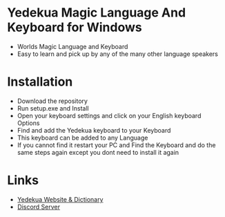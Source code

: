 # Yedekua Magic Language And Keyboard for Windows
* Worlds Magic Language and Keyboard
* Easy to learn and pick up by any of the many other language speakers

# Installation
* Download the repository
* Run setup.exe and Install
* Open your keyboard settings and click on your English keyboard Options
* Find and add the Yedekua keyboard to your Keyboard
* This keyboard can be added to any Language
* If you cannot find it restart your PC and Find the Keyboard and do the same steps again except you dont need to install it again

# Links
* [Yedekua Website & Dictionary](https://sites.google.com/view/yedekua/home)
* [Discord Server](https://discord.gg/24uCtxKCNH)
